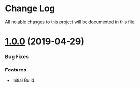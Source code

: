# Change Log

All notable changes to this project will be documented in this file. 

<a name="1.0.0"></a>
# [1.0.0](https://github.com/devtoolboxuk/styx) (2019-04-29)

### Bug Fixes

### Features
* Initial Build